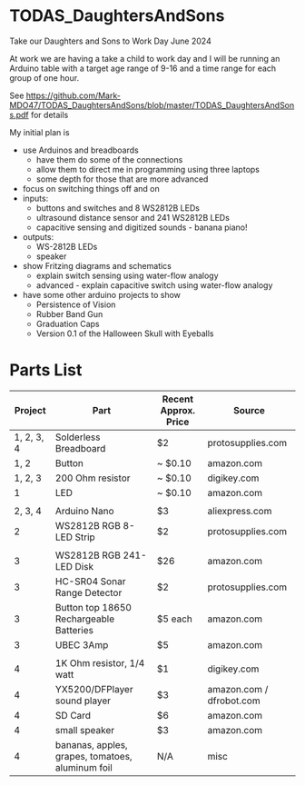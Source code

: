 # TODAS_DaughtersAndSons
Take our Daughters and Sons to Work Day June 2024

At work we are having a take a child to work day and I will be running an Arduino table with a target age range of 9-16 and a time range for each group of one hour.

See https://github.com/Mark-MDO47/TODAS_DaughtersAndSons/blob/master/TODAS_DaughtersAndSons.pdf for details

My initial plan is
- use Arduinos and breadboards
  - have them do some of the connections
  - allow them to direct me in programming using three laptops
  - some depth for those that are more advanced
- focus on switching things off and on
- inputs:
  - buttons and switches and 8 WS2812B LEDs
  - ultrasound distance sensor and 241 WS2812B LEDs
  - capacitive sensing and digitized sounds - banana piano!
- outputs:
  - WS-2812B LEDs
  - speaker
- show Fritzing diagrams and schematics
  - explain switch sensing using water-flow analogy
  - advanced - explain capacitive switch using water-flow analogy
- have some other arduino projects to show
  - Persistence of Vision
  - Rubber Band Gun
  - Graduation Caps
  - Version 0.1 of the Halloween Skull with Eyeballs

# Parts List
| Project | Part | Recent Approx. Price | Source |
| --- | --- | --- | --- |
| 1, 2, 3, 4 | Solderless Breadboard | $2 | protosupplies.com |
| 1, 2 | Button | ~ $0.10 | amazon.com |
| 1, 2, 3 | 200 Ohm resistor | ~ $0.10 | digikey.com |
| 1 | LED | ~ $0.10 | amazon.com |
| | | | |
| 2, 3, 4 | Arduino Nano | $3 | aliexpress.com |
| 2 | WS2812B RGB 8-LED Strip | $2 | protosupplies.com |
| | | | |
| 3 | WS2812B RGB 241-LED Disk  | $26 | amazon.com |
| 3 | HC-SR04 Sonar Range Detector | $2 | protosupplies.com |
| 3 | Button top 18650 Rechargeable Batteries | $5 each | amazon.com |
| 3 | UBEC 3Amp | $5 | amazon.com |
| | | | |
| 4 | 1K Ohm resistor, 1/4 watt | $1 | digikey.com |
| 4 | YX5200/DFPlayer sound player | $3 | amazon.com / dfrobot.com |
| 4 | SD Card | $6 | amazon.com |
| 4 | small speaker| $3 | amazon.com |
| 4 | bananas, apples, grapes, tomatoes, aluminum foil | N/A | misc |
